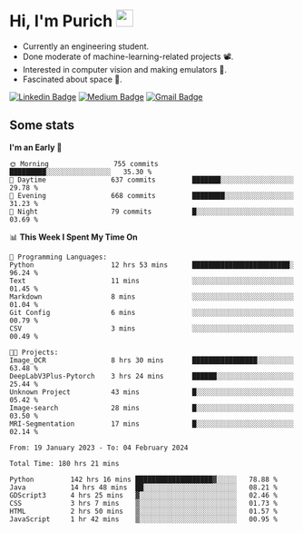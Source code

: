 <h1 align="left">Hi, I'm Purich
<img src="https://media.giphy.com/media/hvRJCLFzcasrR4ia7z/giphy.gif" width="30px"/></h1>

* Currently an engineering student.
* Done moderate of machine-learning-related projects :film_projector:.
* Interested in computer vision and making emulators :space_invader:.
* Fascinated about space :milky_way:.

[![Linkedin Badge](https://img.shields.io/badge/-Purich-blue?style=flat-square&logo=Linkedin&logoColor=white&link=https://www.linkedin.com/in/purich-siritip-16b3b3255/)](https://www.linkedin.com/in/purich-siritip-16b3b3255) [![Medium Badge](https://img.shields.io/badge/-@purich-gray?style=flat-square&labelColor=000000&logo=Medium&link=https://medium.com/@phuritsiritip)](https://medium.com/@phuritsiritip)
[![Gmail Badge](https://img.shields.io/badge/-mark.phurit@gmail.com-c14438?style=flat-square&logo=Gmail&logoColor=white&link=mailto:mark.phurit@gmail.com)](mailto:mark.phurit@gmail.com)

## Some stats

  
  <!--START_SECTION:waka-->
**I'm an Early 🐤** 

```text
🌞 Morning                755 commits         █████████░░░░░░░░░░░░░░░░   35.30 % 
🌆 Daytime                637 commits         ███████░░░░░░░░░░░░░░░░░░   29.78 % 
🌃 Evening                668 commits         ████████░░░░░░░░░░░░░░░░░   31.23 % 
🌙 Night                  79 commits          █░░░░░░░░░░░░░░░░░░░░░░░░   03.69 % 
```


📊 **This Week I Spent My Time On** 

```text
💬 Programming Languages: 
Python                   12 hrs 53 mins      ████████████████████████░   96.24 % 
Text                     11 mins             ░░░░░░░░░░░░░░░░░░░░░░░░░   01.45 % 
Markdown                 8 mins              ░░░░░░░░░░░░░░░░░░░░░░░░░   01.04 % 
Git Config               6 mins              ░░░░░░░░░░░░░░░░░░░░░░░░░   00.79 % 
CSV                      3 mins              ░░░░░░░░░░░░░░░░░░░░░░░░░   00.49 % 

🐱‍💻 Projects: 
Image_OCR                8 hrs 30 mins       ████████████████░░░░░░░░░   63.48 % 
DeepLabV3Plus-Pytorch    3 hrs 24 mins       ██████░░░░░░░░░░░░░░░░░░░   25.44 % 
Unknown Project          43 mins             █░░░░░░░░░░░░░░░░░░░░░░░░   05.42 % 
Image-search             28 mins             █░░░░░░░░░░░░░░░░░░░░░░░░   03.50 % 
MRI-Segmentation         17 mins             █░░░░░░░░░░░░░░░░░░░░░░░░   02.14 % 
```


<!--END_SECTION:waka-->

  <!--START_SECTION:waka-simple-->

```text
From: 19 January 2023 - To: 04 February 2024

Total Time: 180 hrs 21 mins

Python         142 hrs 16 mins ███████████████████▓░░░░░   78.88 %
Java           14 hrs 48 mins  ██░░░░░░░░░░░░░░░░░░░░░░░   08.21 %
GDScript3      4 hrs 25 mins   ▓░░░░░░░░░░░░░░░░░░░░░░░░   02.46 %
CSS            3 hrs 7 mins    ▒░░░░░░░░░░░░░░░░░░░░░░░░   01.73 %
HTML           2 hrs 50 mins   ▒░░░░░░░░░░░░░░░░░░░░░░░░   01.57 %
JavaScript     1 hr 42 mins    ▒░░░░░░░░░░░░░░░░░░░░░░░░   00.95 %
```

<!--END_SECTION:waka-simple-->

  <!--![Anurag's GitHub stats](https://github-readme-stats.vercel.app/api?username=vikimark&show_icons=true&theme=gruvbox_light)-->
  
<!--
**vikimark/vikimark** is a ✨ _special_ ✨ repository because its `README.md` (this file) appears on your GitHub profile.

Here are some ideas to get you started:

- 🔭 I’m currently working on ...
- 🌱 I’m currently learning ...
- 👯 I’m looking to collaborate on ...
- 🤔 I’m looking for help with ...
- 💬 Ask me about ...
- 📫 How to reach me: ...
- 😄 Pronouns: ...
- ⚡ Fun fact: ...
-->
